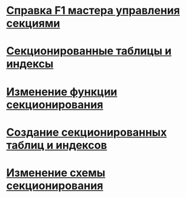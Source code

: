 # [Справка F1 мастера управления секциями](manage-partition-wizard-f1-help.md)
# [Секционированные таблицы и индексы](partitioned-tables-and-indexes.md)
# [Изменение функции секционирования](modify-a-partition-function.md)
# [Создание секционированных таблиц и индексов](create-partitioned-tables-and-indexes.md)
# [Изменение схемы секционирования](modify-a-partition-scheme.md)
